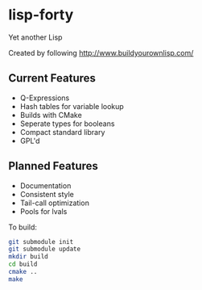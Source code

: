 lisp-forty
==========

Yet another Lisp

Created by following http://www.buildyourownlisp.com/

Current Features
----------------
* Q-Expressions
* Hash tables for variable lookup
* Builds with CMake
* Seperate types for booleans
* Compact standard library
* GPL'd

Planned Features
----------------
* Documentation
* Consistent style
* Tail-call optimization
* Pools for lvals

To build:

```bash
git submodule init
git submodule update
mkdir build
cd build
cmake ..
make
```
